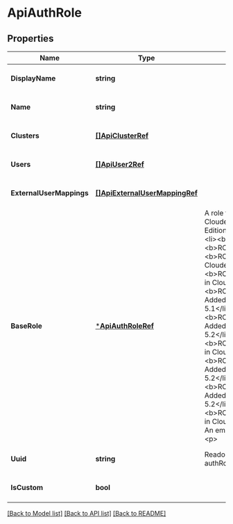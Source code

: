 # ApiAuthRole

## Properties
Name | Type | Description | Notes
------------ | ------------- | ------------- | -------------
**DisplayName** | **string** |  | [optional] [default to null]
**Name** | **string** |  | [optional] [default to null]
**Clusters** | [**[]ApiClusterRef**](ApiClusterRef.md) |  | [optional] [default to null]
**Users** | [**[]ApiUser2Ref**](ApiUser2Ref.md) |  | [optional] [default to null]
**ExternalUserMappings** | [**[]ApiExternalUserMappingRef**](ApiExternalUserMappingRef.md) |  | [optional] [default to null]
**BaseRole** | [***ApiAuthRoleRef**](ApiAuthRoleRef.md) | A role this user possesses. In Cloudera Enterprise Datahub Edition, possible values are: &lt;ul&gt; &lt;li&gt;&lt;b&gt;ROLE_ADMIN&lt;/b&gt;&lt;/li&gt; &lt;li&gt;&lt;b&gt;ROLE_USER&lt;/b&gt;&lt;/li&gt; &lt;li&gt;&lt;b&gt;ROLE_LIMITED&lt;/b&gt;: Added in Cloudera Manager 5.0&lt;/li&gt; &lt;li&gt;&lt;b&gt;ROLE_OPERATOR&lt;/b&gt;: Added in Cloudera Manager 5.1&lt;/li&gt; &lt;li&gt;&lt;b&gt;ROLE_CONFIGURATOR&lt;/b&gt;: Added in Cloudera Manager 5.1&lt;/li&gt; &lt;li&gt;&lt;b&gt;ROLE_CLUSTER_ADMIN&lt;/b&gt;: Added in Cloudera Manager 5.2&lt;/li&gt; &lt;li&gt;&lt;b&gt;ROLE_BDR_ADMIN&lt;/b&gt;: Added in Cloudera Manager 5.2&lt;/li&gt; &lt;li&gt;&lt;b&gt;ROLE_NAVIGATOR_ADMIN&lt;/b&gt;: Added in Cloudera Manager 5.2&lt;/li&gt; &lt;li&gt;&lt;b&gt;ROLE_USER_ADMIN&lt;/b&gt;: Added in Cloudera Manager 5.2&lt;/li&gt; &lt;li&gt;&lt;b&gt;ROLE_KEY_ADMIN&lt;/b&gt;: Added in Cloudera Manager 5.5&lt;/li&gt; &lt;/ul&gt; An empty role implies ROLE_USER. &lt;p&gt; | [optional] [default to null]
**Uuid** | **string** | Readonly. The UUID of the authRole. &lt;p&gt; | [optional] [default to null]
**IsCustom** | **bool** |  | [optional] [default to null]

[[Back to Model list]](../README.md#documentation-for-models) [[Back to API list]](../README.md#documentation-for-api-endpoints) [[Back to README]](../README.md)


